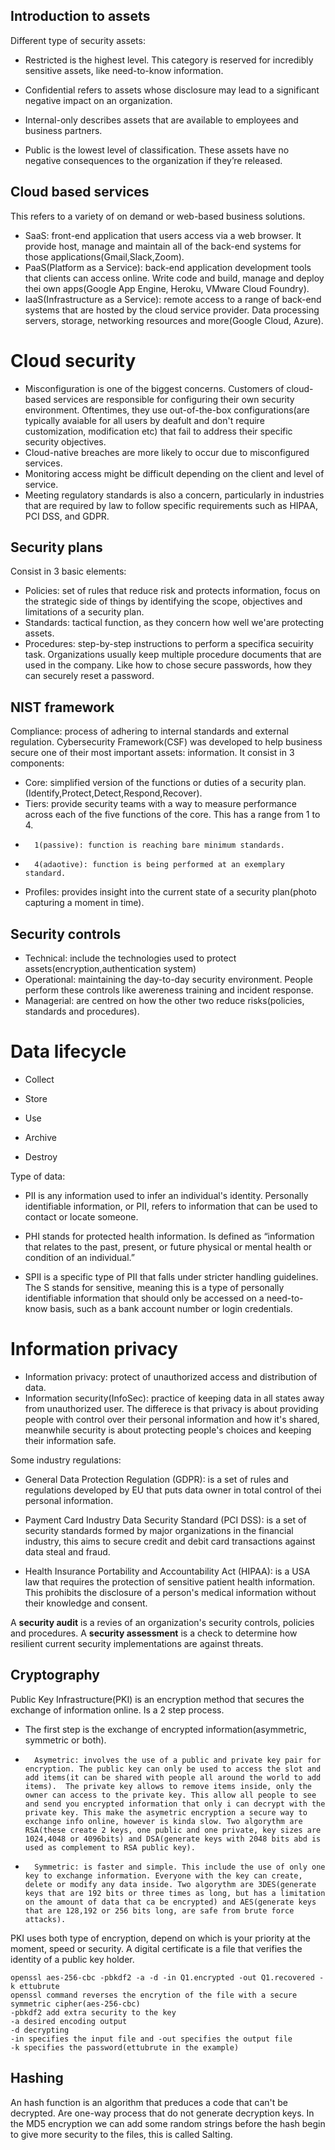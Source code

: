 ## Introduction to assets

Different type of security assets:
*   Restricted is the highest level. This category is reserved for incredibly sensitive assets,  like need-to-know information.

*   Confidential refers to assets whose disclosure may lead to a significant negative impact on an organization.

*   Internal-only describes assets that are available to employees and business partners.

*   Public is the lowest level of classification. These assets have no negative consequences to the organization if they’re released.

## Cloud based services

This refers to a variety of on demand or web-based business solutions.
*   SaaS: front-end application that users access via a web browser. It provide host, manage and maintain all of the back-end systems for those applications(Gmail,Slack,Zoom).
*   PaaS(Platform as a Service): back-end application development tools that clients can access online. Write code and build, manage and deploy thei own apps(Google App Engine, Heroku, VMware Cloud Foundry).
*   IaaS(Infrastructure as a Service): remote access to a range of back-end systems that are hosted by the cloud service provider. Data processing servers, storage, networking resources and more(Google Cloud, Azure).

# Cloud security

*   Misconfiguration is one of the biggest concerns. Customers of cloud-based services are responsible for configuring their own security environment. Oftentimes, they use out-of-the-box configurations(are typically avaiable for all users by deafult and don't require customization, modification etc) that fail to address their specific security objectives.
*   Cloud-native breaches are more likely to occur due to misconfigured services.
*   Monitoring access might be difficult depending on the client and level of service.
*   Meeting regulatory standards is also a concern, particularly in industries that are required by law to follow specific requirements such as HIPAA, PCI DSS, and GDPR.

## Security plans

Consist in 3 basic elements:
*   Policies: set of rules that reduce risk and protects information, focus on the strategic side of things by identifying the scope, objectives and limitations of a security plan.
*   Standards: tactical function, as they concern how well we'are protecting assets.
*   Procedures: step-by-step instructions to perform a specifica secuirity task. Organizations usually keep multiple procedure documents that are used in the company. Like how to chose secure passwords, how they can securely reset a password.

## NIST framework

Compliance: process of adhering to internal standards and external regulation.
Cybersecurity Framework(CSF) was developed to help business secure one of their most important assets: information. It consist in 3 components:
*   Core: simplified version of the functions or duties of a security plan.(Identify,Protect,Detect,Respond,Recover).
*   Tiers: provide security teams with a way to measure performance across each of the five functions of the core. This has a range from 1 to 4.
*       1(passive): function is reaching bare minimum standards.
*       4(adaotive): function is being performed at an exemplary standard.
*   Profiles: provides insight into the current state of a security plan(photo capturing a moment in time).

## Security controls

*   Technical: include the technologies used to protect assets(encryption,authentication system)
*   Operational: maintaining the day-to-day security environment. People perform these controls like awereness training and incident response.
*   Managerial: are centred on how the other two reduce risks(policies, standards and procedures).

# Data lifecycle

* Collect

* Store

* Use

* Archive

* Destroy

Type of data:
* PII is any information used to infer an individual's identity. Personally identifiable information, or PII, refers to information that can be used to contact or locate someone.

* PHI stands for protected health information. Is defined as “information that relates to the past, present, or future physical or mental health or condition of an individual.”

* SPII is a specific type of PII that falls under stricter handling guidelines. The S stands for sensitive, meaning this is a type of personally identifiable information that should only be accessed on a need-to-know basis, such as a bank account number or login credentials.

# Information privacy

* Information privacy: protect of unauthorized access and distribution of data.
* Information security(InfoSec): practice of keeping data in all states away from unauthorized user.
The differece is that privacy is about providing people with control over their personal information and how it's shared, meanwhile security is about protecting people's choices and keeping their information safe.

Some industry regulations:
* General Data Protection Regulation (GDPR): is a set of rules and regulations developed by EU that puts data owner in total control of thei personal information.

* Payment Card Industry Data Security Standard (PCI DSS): is a set of security standards formed by major organizations in the financial industry, this aims to secure credit and debit card transactions against data steal and fraud.

* Health Insurance Portability and Accountability Act (HIPAA): is a USA law that requires the protection of sensitive patient health information. This prohibits the disclosure of a person's medical information without their knowledge and consent.

A **security audit** is a revies of an organization's security controls, policies and procedures.
A **security assessment** is a check to determine how resilient current security implementations are against threats.

## Cryptography

Public Key Infrastructure(PKI) is an encryption method that secures the exchange of information online. Is a 2 step process.
*   The first step is the exchange of encrypted information(asymmetric, symmetric or both). 
*       Asymetric: involves the use of a public and private key pair for encryption. The public key can only be used to access the slot and add items(it can be shared with people all around the world to add items).  The private key allows to remove items inside, only the owner can access to the private key. This allow all people to see and send you encrypted information that only i can decrypt with the private key. This make the asymetric encryption a secure way to exchange info online, however is kinda slow. Two algorythm are RSA(these create 2 keys, one public and one private, key sizes are 1024,4048 or 4096bits) and DSA(generate keys with 2048 bits abd is used as complement to RSA public key).
*       Symmetric: is faster and simple. This include the use of only one key to exchange information. Everyone with the key can create, delete or modify any data inside. Two algorythm are 3DES(generate keys that are 192 bits or three times as long, but has a limitation on the amount of data that ca be encrypted) and AES(generate keys that are 128,192 or 256 bits long, are safe from brute force attacks).
PKI uses both type of encryption, depend on which is your priority at the moment, speed or security.
A digital certificate is a file that verifies the identity of a public key holder.

```
openssl aes-256-cbc -pbkdf2 -a -d -in Q1.encrypted -out Q1.recovered -k ettubrute
openssl command reverses the encrytion of the file with a secure symmetric cipher(aes-256-cbc)
-pbkdf2 add extra security to the key
-a desired encoding output
-d decrypting
-in specifies the input file and -out specifies the output file
-k specifies the password(ettubrute in the example)
```

## Hashing

An hash function is an algorithm that preduces a code that can't be decrypted. Are one-way process that do not generate decryption keys.
In the MD5 encryption we can add some random strings before the hash begin to give more security to the files, this is called Salting.